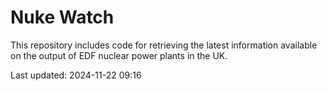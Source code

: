 # Nuke Watch

This repository includes code for retrieving the latest information available on the output of EDF nuclear power plants in the UK.

Last updated: 2024-11-22 09:16